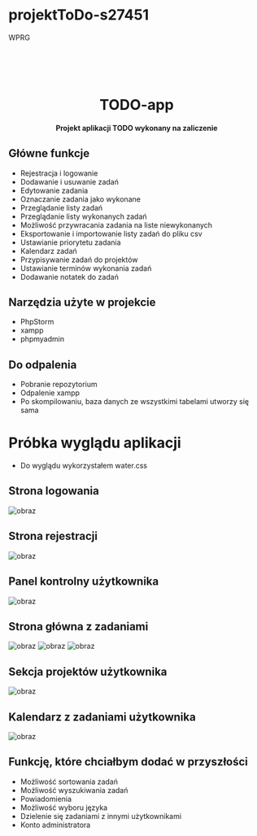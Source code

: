 # projektToDo-s27451
WPRG

<h1 align="center">
  <br>
  <br>
  TODO-app
  <br>
</h1>

<h4 align="center">Projekt aplikacji TODO wykonany na zaliczenie</h4>

## Główne funkcje
* Rejestracja i logowanie
* Dodawanie i usuwanie zadań
* Edytowanie zadania
* Oznaczanie zadania jako wykonane
* Przeglądanie listy zadań
* Przeglądanie listy wykonanych zadań
* Możliwość przywracania zadania na liste niewykonanych
* Eksportowanie i importowanie listy zadań do pliku csv
* Ustawianie priorytetu zadania
* Kalendarz zadań
* Przypisywanie zadań do projektów
* Ustawianie terminów wykonania zadań
* Dodawanie notatek do zadań

## Narzędzia użyte w projekcie
* PhpStorm
* xampp
* phpmyadmin

## Do odpalenia
* Pobranie repozytorium
* Odpalenie xampp
* Po skompilowaniu, baza danych ze wszystkimi tabelami utworzy się sama

# Próbka wyglądu aplikacji
* Do wyglądu wykorzystałem water.css
## Strona logowania
 ![obraz](https://github.com/mslabysz/projektToDo-s27451/assets/100942888/bd2a0aaa-1a84-4ccb-bda6-5101a4a63fae)
 ## Strona rejestracji
 ![obraz](https://github.com/mslabysz/projektToDo-s27451/assets/100942888/96abe192-5d0c-45cc-a824-992c5ff1a034)
## Panel kontrolny użytkownika
![obraz](https://github.com/mslabysz/projektToDo-s27451/assets/100942888/7c79e9b9-8eb0-4314-a5c4-30ff1715f6db)
## Strona główna z zadaniami
![obraz](https://github.com/mslabysz/projektToDo-s27451/assets/100942888/46320db3-4543-4238-841a-ab22b5662192)
![obraz](https://github.com/mslabysz/projektToDo-s27451/assets/100942888/d5ef0857-780e-4c2c-a671-8e25f3062d72)
![obraz](https://github.com/mslabysz/projektToDo-s27451/assets/100942888/4aeb7561-d725-4647-a125-71315c25c184)
## Sekcja projektów użytkownika
![obraz](https://github.com/mslabysz/projektToDo-s27451/assets/100942888/9e460d58-7692-46aa-86a5-09a69350d4b4)
## Kalendarz z zadaniami użytkownika
![obraz](https://github.com/mslabysz/projektToDo-s27451/assets/100942888/5cfc0467-1acd-4e74-9ef2-4fe97ebfcd2d)

## Funkcję, które chciałbym dodać w przyszłości
* Możliwość sortowania zadań
* Możliwość wyszukiwania zadań
* Powiadomienia
* Możliwość wyboru języka
* Dzielenie się zadaniami z innymi użytkownikami
* Konto administratora

